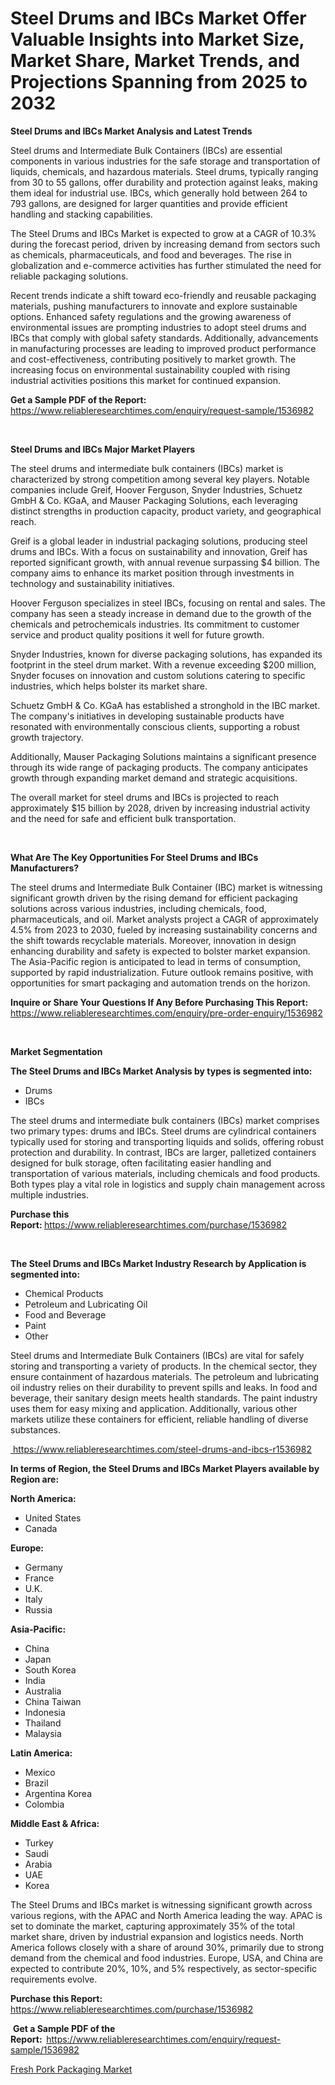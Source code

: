 <p><h1>Steel Drums and IBCs Market Offer Valuable Insights into Market Size, Market Share, Market Trends, and Projections Spanning from 2025 to 2032</h1></p><p><strong>Steel Drums and IBCs Market Analysis and Latest Trends</strong></p>
<p><p>Steel drums and Intermediate Bulk Containers (IBCs) are essential components in various industries for the safe storage and transportation of liquids, chemicals, and hazardous materials. Steel drums, typically ranging from 30 to 55 gallons, offer durability and protection against leaks, making them ideal for industrial use. IBCs, which generally hold between 264 to 793 gallons, are designed for larger quantities and provide efficient handling and stacking capabilities.</p><p>The Steel Drums and IBCs Market is expected to grow at a CAGR of 10.3% during the forecast period, driven by increasing demand from sectors such as chemicals, pharmaceuticals, and food and beverages. The rise in globalization and e-commerce activities has further stimulated the need for reliable packaging solutions. </p><p>Recent trends indicate a shift toward eco-friendly and reusable packaging materials, pushing manufacturers to innovate and explore sustainable options. Enhanced safety regulations and the growing awareness of environmental issues are prompting industries to adopt steel drums and IBCs that comply with global safety standards. Additionally, advancements in manufacturing processes are leading to improved product performance and cost-effectiveness, contributing positively to market growth. The increasing focus on environmental sustainability coupled with rising industrial activities positions this market for continued expansion.</p></p>
<p><strong>Get a Sample PDF of the Report:&nbsp;</strong> <a href="https://www.reliableresearchtimes.com/enquiry/request-sample/1536982?utm_campaign=2007&utm_medium=2&utm_source=Github&utm_content=ia&utm_term=02022025&utm_id=steel-drums-and-ibcs">https://www.reliableresearchtimes.com/enquiry/request-sample/1536982</a></p>
<p>&nbsp;</p>
<p><strong>Steel Drums and IBCs Major Market Players</strong></p>
<p><p>The steel drums and intermediate bulk containers (IBCs) market is characterized by strong competition among several key players. Notable companies include Greif, Hoover Ferguson, Snyder Industries, Schuetz GmbH & Co. KGaA, and Mauser Packaging Solutions, each leveraging distinct strengths in production capacity, product variety, and geographical reach.</p><p>Greif is a global leader in industrial packaging solutions, producing steel drums and IBCs. With a focus on sustainability and innovation, Greif has reported significant growth, with annual revenue surpassing $4 billion. The company aims to enhance its market position through investments in technology and sustainability initiatives.</p><p>Hoover Ferguson specializes in steel IBCs, focusing on rental and sales. The company has seen a steady increase in demand due to the growth of the chemicals and petrochemicals industries. Its commitment to customer service and product quality positions it well for future growth.</p><p>Snyder Industries, known for diverse packaging solutions, has expanded its footprint in the steel drum market. With a revenue exceeding $200 million, Snyder focuses on innovation and custom solutions catering to specific industries, which helps bolster its market share.</p><p>Schuetz GmbH & Co. KGaA has established a stronghold in the IBC market. The company's initiatives in developing sustainable products have resonated with environmentally conscious clients, supporting a robust growth trajectory.</p><p>Additionally, Mauser Packaging Solutions maintains a significant presence through its wide range of packaging products. The company anticipates growth through expanding market demand and strategic acquisitions.</p><p>The overall market for steel drums and IBCs is projected to reach approximately $15 billion by 2028, driven by increasing industrial activity and the need for safe and efficient bulk transportation.</p></p>
<p>&nbsp;</p>
<p><strong>What Are The Key Opportunities For Steel Drums and IBCs Manufacturers?</strong></p>
<p><p>The steel drums and Intermediate Bulk Container (IBC) market is witnessing significant growth driven by the rising demand for efficient packaging solutions across various industries, including chemicals, food, pharmaceuticals, and oil. Market analysts project a CAGR of approximately 4.5% from 2023 to 2030, fueled by increasing sustainability concerns and the shift towards recyclable materials. Moreover, innovation in design enhancing durability and safety is expected to bolster market expansion. The Asia-Pacific region is anticipated to lead in terms of consumption, supported by rapid industrialization. Future outlook remains positive, with opportunities for smart packaging and automation trends on the horizon.</p></p>
<p><strong>Inquire or Share Your Questions If Any Before Purchasing This Report:</strong> <a href="https://www.reliableresearchtimes.com/enquiry/pre-order-enquiry/1536982?utm_campaign=2007&utm_medium=2&utm_source=Github&utm_content=ia&utm_term=02022025&utm_id=steel-drums-and-ibcs">https://www.reliableresearchtimes.com/enquiry/pre-order-enquiry/1536982</a></p>
<p>&nbsp;</p>
<p><strong>Market Segmentation</strong></p>
<p><strong>The Steel Drums and IBCs Market Analysis by types is segmented into:</strong></p>
<p><ul><li>Drums</li><li>IBCs</li></ul></p>
<p><p>The steel drums and intermediate bulk containers (IBCs) market comprises two primary types: drums and IBCs. Steel drums are cylindrical containers typically used for storing and transporting liquids and solids, offering robust protection and durability. In contrast, IBCs are larger, palletized containers designed for bulk storage, often facilitating easier handling and transportation of various materials, including chemicals and food products. Both types play a vital role in logistics and supply chain management across multiple industries.</p></p>
<p><strong>Purchase this Report:&nbsp;</strong><a href="https://www.reliableresearchtimes.com/purchase/1536982?utm_campaign=2007&utm_medium=2&utm_source=Github&utm_content=ia&utm_term=02022025&utm_id=steel-drums-and-ibcs">https://www.reliableresearchtimes.com/purchase/1536982</a></p>
<p>&nbsp;</p>
<p><strong>The Steel Drums and IBCs Market Industry Research by Application is segmented into:</strong></p>
<p><ul><li>Chemical Products</li><li>Petroleum and Lubricating Oil</li><li>Food and Beverage</li><li>Paint</li><li>Other</li></ul></p>
<p><p>Steel drums and Intermediate Bulk Containers (IBCs) are vital for safely storing and transporting a variety of products. In the chemical sector, they ensure containment of hazardous materials. The petroleum and lubricating oil industry relies on their durability to prevent spills and leaks. In food and beverage, their sanitary design meets health standards. The paint industry uses them for easy mixing and application. Additionally, various other markets utilize these containers for efficient, reliable handling of diverse substances.</p></p>
<p><a href="https://www.reliableresearchtimes.com/steel-drums-and-ibcs-r1536982?utm_campaign=2007&utm_medium=2&utm_source=Github&utm_content=ia&utm_term=02022025&utm_id=steel-drums-and-ibcs">&nbsp;https://www.reliableresearchtimes.com/steel-drums-and-ibcs-r1536982</a></p>
<p><strong>In terms of Region, the Steel Drums and IBCs Market Players available by Region are:</strong></p>
<p>
    <p> <strong> North America: </strong>
        <ul>
            <li>United States</li>
            <li>Canada</li>
        </ul>
        </p> 
    <p> <strong> Europe: </strong>
        <ul>
            <li>Germany</li>
            <li>France</li>
            <li>U.K.</li>
            <li>Italy</li>
            <li>Russia</li>
        </ul>
        </p> 
    <p> <strong> Asia-Pacific: </strong>
        <ul>
            <li>China</li>
            <li>Japan</li>
            <li>South Korea</li>
            <li>India</li>
            <li>Australia</li>
            <li>China Taiwan</li>
            <li>Indonesia</li>
            <li>Thailand</li>
            <li>Malaysia</li>
        </ul>
        </p> 
    <p> <strong> Latin America: </strong>
        <ul>
            <li>Mexico</li>
            <li>Brazil</li>
            <li>Argentina Korea</li>
            <li>Colombia</li>
        </ul>
        </p> 
    <p> <strong> Middle East & Africa: </strong>
        <ul>
            <li>Turkey</li>
            <li>Saudi</li>
            <li>Arabia</li>
            <li>UAE</li>
            <li>Korea</li>
        </ul>
    </p>
    </p>
<p><p>The Steel Drums and IBCs market is witnessing significant growth across various regions, with the APAC and North America leading the way. APAC is set to dominate the market, capturing approximately 35% of the total market share, driven by industrial expansion and logistics needs. North America follows closely with a share of around 30%, primarily due to strong demand from the chemical and food industries. Europe, USA, and China are expected to contribute 20%, 10%, and 5% respectively, as sector-specific requirements evolve.</p></p>
<p><strong>Purchase this Report: </strong><a href="https://www.reliableresearchtimes.com/purchase/1536982?utm_campaign=2007&utm_medium=2&utm_source=Github&utm_content=ia&utm_term=02022025&utm_id=steel-drums-and-ibcs">https://www.reliableresearchtimes.com/purchase/1536982</a></p>
<p>&nbsp;<strong>Get a Sample PDF of the Report:&nbsp;&nbsp;</strong><a href="https://www.reliableresearchtimes.com/enquiry/request-sample/1536982?utm_campaign=2007&utm_medium=2&utm_source=Github&utm_content=ia&utm_term=02022025&utm_id=steel-drums-and-ibcs">https://www.reliableresearchtimes.com/enquiry/request-sample/1536982</a></p>
<p><strong></strong></p>
<p><p><a href="https://github.com/angelajermaine/Market-Research-Report-List-5/blob/main/fresh-pork-packaging-market.md?utm_campaign=2007&utm_medium=2&utm_source=Github&utm_content=ia&utm_term=02022025&utm_id=steel-drums-and-ibcs">Fresh Pork Packaging Market</a></p></p>